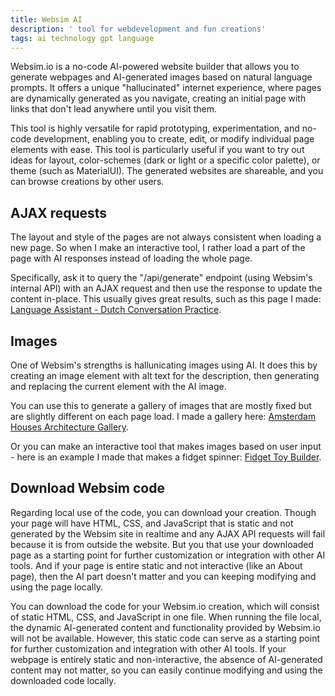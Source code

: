 ```yaml
---
title: Websim AI
description: ' tool for webdevelopment and fun creations'
tags: ai technology gpt language
---
```


Websim.io is a no-code AI-powered website builder that allows you to generate webpages and AI-generated images based on natural language prompts. It offers a unique "hallucinated" internet experience, where pages are dynamically generated as you navigate, creating an initial page with links that don't lead anywhere until you visit them.

This tool is highly versatile for rapid prototyping, experimentation, and no-code development, enabling you to create, edit, or modify individual page elements with ease. This tool is particularly useful if you want to try out ideas for layout, color-schemes (dark or light or a specific color palette), or theme (such as MaterialUI). The generated websites are shareable, and you can browse creations by other users.

## AJAX requests

The layout and style of the pages are not always consistent when loading a new page. So when I make an interactive tool, I rather load a part of the page with AI responses instead of loading the whole page. 

Specifically, ask it to query the "/api/generate" endpoint (using Websim's internal API) with an AJAX request and then use the response to update the content in-place. This usually gives great results, such as this page I made: [Language Assistant - Dutch Conversation Practice](https://websim.ai/@MichaelPythonDev/language-assistant-dutch-conversation-practice-pro).

## Images

One of Websim's strengths is hallunicating images using AI. It does this by creating an image element with alt text for the description, then generating and replacing the current element with the AI image. 

You can use this to generate a gallery of images that are mostly fixed but are slightly different on each page load. I made a gallery here: [
Amsterdam Houses Architecture Gallery](https://websim.ai/@MichaelPythonDev/amsterdam-houses-architecture-gallery).

Or you can make an interactive tool that makes images based on user input - here is an example I made that makes a fidget spinner: [Fidget Toy Builder](https://websim.ai/@MichaelPythonDev/fidget-toy-builder-create-your-custom-fidget-toy).

## Download Websim code

Regarding local use of the code, you can download your creation. Though your page will have HTML, CSS, and JavaScript that is static and not generated by the Websim site in realtime and any AJAX API requests will fail because it is from outside the website. But you that use your downloaded page as a starting point for further customization or integration with other AI tools. And if your page is entire static and not interactive (like an About page), then the AI part doesn't matter and you can keeping modifying and using the page locally.

You can download the code for your Websim.io creation, which will consist of static HTML, CSS, and JavaScript in one file. When running the file local, the dynamic AI-generated content and functionality provided by Websim.io will not be available. However, this static code can serve as a starting point for further customization and integration with other AI tools. If your webpage is entirely static and non-interactive, the absence of AI-generated content may not matter, so you can easily continue modifying and using the downloaded code locally.
